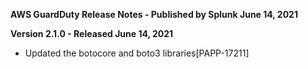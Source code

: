 **AWS GuardDuty Release Notes - Published by Splunk June 14, 2021**


**Version 2.1.0 - Released June 14, 2021**

* Updated the botocore and boto3 libraries[PAPP-17211]
